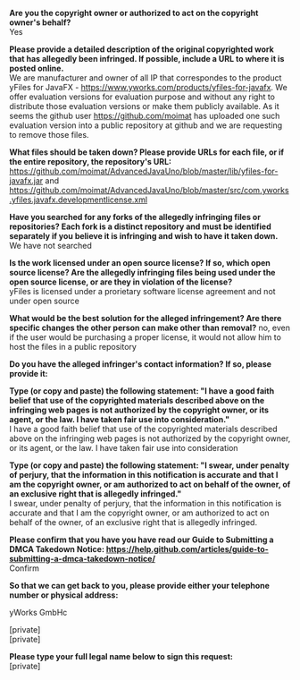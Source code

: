 **Are you the copyright owner or authorized to act on the copyright owner's behalf?**  
Yes

**Please provide a detailed description of the original copyrighted work that has allegedly been infringed. If possible, include a URL to where it is posted online.**  
We are manufacturer and owner of all IP that correspondes to the product yFiles for JavaFX - https://www.yworks.com/products/yfiles-for-javafx.
We offer evaluation versions for evaluation purpose and without any right to distribute those evaluation versions or make them publicly available.
As it seems the github user https://github.com/moimat has uploaded one such evaluation version into a public repository at github and we are requesting to remove those files.

**What files should be taken down? Please provide URLs for each file, or if the entire repository, the repository's URL:**  
https://github.com/moimat/AdvancedJavaUno/blob/master/lib/yfiles-for-javafx.jar
and
https://github.com/moimat/AdvancedJavaUno/blob/master/src/com.yworks.yfiles.javafx.developmentlicense.xml

**Have you searched for any forks of the allegedly infringing files or repositories? Each fork is a distinct repository and must be identified separately if you believe it is infringing and wish to have it taken down.**  
We have not searched

**Is the work licensed under an open source license? If so, which open source license? Are the allegedly infringing files being used under the open source license, or are they in violation of the license?**  
yFiles is licensed under a prorietary software license agreement and not under open source

**What would be the best solution for the alleged infringement? Are there specific changes the other person can make other than removal?**
no, even if the user would be purchasing a proper license, it would not allow him to host the files in a public repository

**Do you have the alleged infringer's contact information? If so, please provide it:**  

**Type (or copy and paste) the following statement: "I have a good faith belief that use of the copyrighted materials described above on the infringing web pages is not authorized by the copyright owner, or its agent, or the law. I have taken fair use into consideration."**  
I have a good faith belief that use of the copyrighted materials described above on the infringing web pages is not authorized by the copyright owner, or its agent, or the law. I have taken fair use into consideration

**Type (or copy and paste) the following statement: "I swear, under penalty of perjury, that the information in this notification is accurate and that I am the copyright owner, or am authorized to act on behalf of the owner, of an exclusive right that is allegedly infringed."**  
I swear, under penalty of perjury, that the information in this notification is accurate and that I am the copyright owner, or am authorized to act on behalf of the owner, of an exclusive right that is allegedly infringed.

**Please confirm that you have you have read our Guide to Submitting a DMCA Takedown Notice: https://help.github.com/articles/guide-to-submitting-a-dmca-takedown-notice/**  
Confirm

**So that we can get back to you, please provide either your telephone number or physical address:** 

yWorks GmbHc 

[private]  
[private]

**Please type your full legal name below to sign this request:**  
[private]
